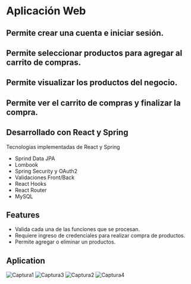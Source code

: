 # Aplicación Web
## Permite crear una cuenta e iniciar sesión. 
## Permite seleccionar productos para agregar al carrito de compras.
## Permite visualizar los productos del negocio.
## Permite ver el carrito de compras y finalizar la compra.

## Desarrollado con React y Spring


Tecnologias implementadas de React y Spring 

- Sprind Data JPA
- Lombook
- Spring Security y OAuth2
- Validaciones Front/Back
- React Hooks
- React Router
- MySQL

## Features

- Valida cada una de las funciones que se procesan.
- Requiere ingreso de credenciales para realizar compra de productos.
- Permite agregar o eliminar un productos.


## Aplication

![Captura1](https://github.com/aguilarelkin/mercadoProductosAdministrar/assets/46634666/5379a4d8-0597-400c-9896-d1f05301af85)
![Captura3](https://github.com/aguilarelkin/mercadoProductosAdministrar/assets/46634666/578e8654-b566-4873-880c-eba623104f0f)
![Captura2](https://github.com/aguilarelkin/mercadoProductosAdministrar/assets/46634666/917140cc-2bc6-4abc-923b-45be923a7b1f)
![Captura4](https://github.com/aguilarelkin/mercadoProductosAdministrar/assets/46634666/56db5755-32b8-4481-bbf0-bb90e00b3a61)

